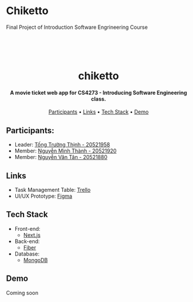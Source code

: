# Chiketto
Final Project of Introduction Software Engrineering Course
<h1 align="center">
  <br>
  <a href="https://github.com/munehime/chiketto">
  </a>
  <br>
  chiketto
  <br>
</h1>

<h4 align="center">
    A movie ticket web app for CS4273 - Introducing Software Engineering class.
</h4>

<p align="center">
  <a href="#participants">Participants</a> •
  <a href="#links">Links</a> •
  <a href="#tech-stack">Tech Stack</a> •
  <a href="#demo">Demo</a>
</p>

## Participants:
* Leader: [Tống Trường Thịnh - 20521958](https://github.com/munehime)
* Member: [Nguyễn Minh Thành - 20521920](https://github.com/MinhTh2nh)
* Member: [Nguyễn Văn Tân - 20521880](https://github.com/nguyentaan)

## Links
* Task Management Table: [Trello](https://trello.com/b/dlrBLXMd)
* UI/UX Prototype: [Figma](https://www.figma.com/file/QIV8WwZpPNIWb392jopkLz/chiketto)

## Tech Stack
* Front-end:
  - [Next.js](https://nextjs.org)
* Back-end:
  - [Fiber](https://github.com/gofiber/fiber)
* Database:
  - [MongoDB](https://www.mongodb.com)

## Demo
Coming soon

